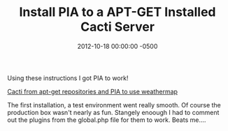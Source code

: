 ﻿---
layout: post
title:  Install PIA to a APT-GET Installed Cacti Server
date:   2012-10-18 00:00:00 -0500
categories: IT
---






Using these instructions I got PIA to work!

<a href="http://www.smithjon.com/words/tag/linux-cacti-weathermap-ubuntu-10-10-debian-squeeze/">Cacti from apt-get repositories and PIA to use weathermap
</a>

The first installation, a test environment went really smooth. Of course the production box wasn't nearly as fun. Stangely enoough I had to comment out the plugins from the global.php file for them to work. Beats me....


